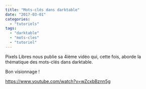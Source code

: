 ```yaml
---
title: "Mots-clés dans darktable"
date: "2017-03-01"
categories: 
  - "tutoriels"
tags: 
  - "darktable"
  - "mots-cles"
  - "tutoriel"
---
```


Pixels Libres nous publie sa 4ième vidéo qui, cette fois, aborde la thématique des mots-clés dans darktable.

Bon visionnage !

https://www.youtube.com/watch?v=wZcxbBznn5g
